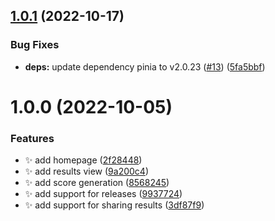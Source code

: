 ## [1.0.1](https://github.com/megasanjay/colorize/compare/v1.0.0...v1.0.1) (2022-10-17)

### Bug Fixes

- **deps:** update dependency pinia to v2.0.23 ([#13](https://github.com/megasanjay/colorize/issues/13)) ([5fa5bbf](https://github.com/megasanjay/colorize/commit/5fa5bbf16a326db32cdb6556ab148c3394e250df))

# 1.0.0 (2022-10-05)

### Features

- ✨ add homepage ([2f28448](https://github.com/megasanjay/colorize/commit/2f28448beedf15778e1f42e1891ae3bdfd94d1cd))
- ✨ add results view ([9a200c4](https://github.com/megasanjay/colorize/commit/9a200c42f3b024278baa8e4e2f44ac403e0eec4a))
- ✨ add score generation ([8568245](https://github.com/megasanjay/colorize/commit/8568245f55c0dbfa7456aebcaa98985067827bde))
- ✨ add support for releases ([9937724](https://github.com/megasanjay/colorize/commit/9937724e4c3ca77e31c84966118064fcf021087a))
- ✨ add support for sharing results ([3df87f9](https://github.com/megasanjay/colorize/commit/3df87f935ad72013dbe9ea604cdd05c9b5f30020))
